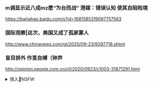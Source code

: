 ### m调显示近八成mz愿“为台而战” 港媒：错误认知 使其自陷险境
https://baijiahao.baidu.com/s?id=1681585319097757563

### 国际观察|这次，美国又成了孤家寡人
http://www.chinanews.com/gj/2020/09-23/9297718.shtml

### 盲目排外 作茧自缚（钟声
http://opinion.people.com.cn/n1/2020/0923/c1003-31871291.html

<details><summary>慎入🔞NSFW</summary>

Not Safe For Work
![](https://upload.wikimedia.org/wikipedia/commons/thumb/d/d3/Biohazard_Symbol_Specification.png/210px-Biohazard_Symbol_Specification.png)

<details><summary><b>风险自理Use At Your Own Risk🈲</summary>

### zg赢了！看到这一幕，美媒发出心酸感叹：巨大的胜利的象征
https://new.qq.com/omn/20200915/20200915A0IDIR00.html

### 谎言和欺骗战胜不了新冠病毒（钟声
http://paper.people.com.cn/rmrb/html/2020-09/17/nw.D110000renmrb_20200917_2-10.htm

### 揭安倍辞职的真正原因！可能是美z开战早期信号?
https://www.backchina.com/news/2020/08/31/706681.html

他也指出，安倍的辞职背后可能代表美国与日本的鹰派路线的大集结，也许可看成是美z开战的早期信号。

### 摊上事儿！胡xj要栽
https://video.creaders.net/2020/08/29/2261643.html

　　这篇来自自媒体打假公众号“汪眼观天下”的名为《假老虎的崛起》一文，通过运用随机抽样的统计方法对胡xj私人公众号进行了全景式的流量分析，揭示了了胡本人如何借助g媒以q谋私进而牟利。　

g家难道不是保护rm的铜墙铁壁！现在怎么成了rm是g家的铜墙铁壁！"、"最g指示：肉盾快去抗伤害！

</details>
</details>

